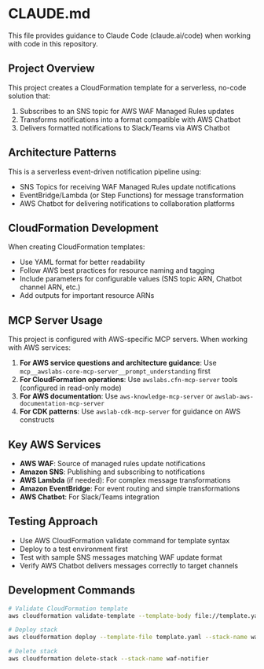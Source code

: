 # CLAUDE.md

This file provides guidance to Claude Code (claude.ai/code) when working with code in this repository.

## Project Overview

This project creates a CloudFormation template for a serverless, no-code solution that:
1. Subscribes to an SNS topic for AWS WAF Managed Rules updates
2. Transforms notifications into a format compatible with AWS Chatbot
3. Delivers formatted notifications to Slack/Teams via AWS Chatbot

## Architecture Patterns

This is a serverless event-driven notification pipeline using:
- SNS Topics for receiving WAF Managed Rules update notifications
- EventBridge/Lambda (or Step Functions) for message transformation
- AWS Chatbot for delivering notifications to collaboration platforms

## CloudFormation Development

When creating CloudFormation templates:
- Use YAML format for better readability
- Follow AWS best practices for resource naming and tagging
- Include parameters for configurable values (SNS topic ARN, Chatbot channel ARN, etc.)
- Add outputs for important resource ARNs

## MCP Server Usage

This project is configured with AWS-specific MCP servers. When working with AWS services:

1. **For AWS service questions and architecture guidance**: Use `mcp__awslabs-core-mcp-server__prompt_understanding` first
2. **For CloudFormation operations**: Use `awslabs.cfn-mcp-server` tools (configured in read-only mode)
3. **For AWS documentation**: Use `aws-knowledge-mcp-server` or `awslab-aws-documentation-mcp-server`
4. **For CDK patterns**: Use `awslab-cdk-mcp-server` for guidance on AWS constructs

## Key AWS Services

- **AWS WAF**: Source of managed rules update notifications
- **Amazon SNS**: Publishing and subscribing to notifications
- **AWS Lambda** (if needed): For complex message transformations
- **Amazon EventBridge**: For event routing and simple transformations
- **AWS Chatbot**: For Slack/Teams integration

## Testing Approach

- Use AWS CloudFormation validate command for template syntax
- Deploy to a test environment first
- Test with sample SNS messages matching WAF update format
- Verify AWS Chatbot delivers messages correctly to target channels

## Development Commands

```bash
# Validate CloudFormation template
aws cloudformation validate-template --template-body file://template.yaml

# Deploy stack
aws cloudformation deploy --template-file template.yaml --stack-name waf-notifier --parameter-overrides ParameterKey=Value

# Delete stack
aws cloudformation delete-stack --stack-name waf-notifier
```